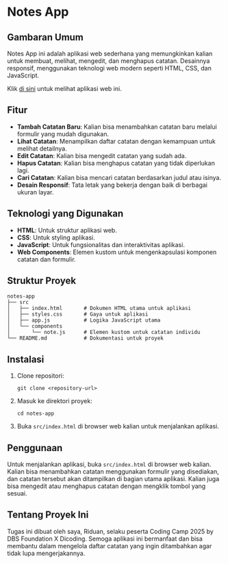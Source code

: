 # Notes App

## Gambaran Umum

Notes App ini adalah aplikasi web sederhana yang memungkinkan kalian untuk membuat, melihat, mengedit, dan menghapus catatan. Desainnya responsif, menggunakan teknologi web modern seperti HTML, CSS, dan JavaScript.

Klik [di sini](https://wanzkey.github.io/Notes-App/) untuk melihat aplikasi web ini.

## Fitur

- **Tambah Catatan Baru**: Kalian bisa menambahkan catatan baru melalui formulir yang mudah digunakan.
- **Lihat Catatan**: Menampilkan daftar catatan dengan kemampuan untuk melihat detailnya.
- **Edit Catatan**: Kalian bisa mengedit catatan yang sudah ada.
- **Hapus Catatan**: Kalian bisa menghapus catatan yang tidak diperlukan lagi.
- **Cari Catatan**: Kalian bisa mencari catatan berdasarkan judul atau isinya.
- **Desain Responsif**: Tata letak yang bekerja dengan baik di berbagai ukuran layar.

## Teknologi yang Digunakan

- **HTML**: Untuk struktur aplikasi web.
- **CSS**: Untuk styling aplikasi.
- **JavaScript**: Untuk fungsionalitas dan interaktivitas aplikasi.
- **Web Components**: Elemen kustom untuk mengenkapsulasi komponen catatan dan formulir.

## Struktur Proyek

```
notes-app
├── src
│   ├── index.html       # Dokumen HTML utama untuk aplikasi
│   ├── styles.css       # Gaya untuk aplikasi
│   ├── app.js           # Logika JavaScript utama
│   └── components
│       └── note.js      # Elemen kustom untuk catatan individu
└── README.md            # Dokumentasi untuk proyek
```

## Instalasi

1. Clone repositori:
   ```
   git clone <repository-url>
   ```
2. Masuk ke direktori proyek:
   ```
   cd notes-app
   ```
3. Buka `src/index.html` di browser web kalian untuk menjalankan aplikasi.

## Penggunaan

Untuk menjalankan aplikasi, buka `src/index.html` di browser web kalian. Kalian bisa menambahkan catatan menggunakan formulir yang disediakan, dan catatan tersebut akan ditampilkan di bagian utama aplikasi. Kalian juga bisa mengedit atau menghapus catatan dengan mengklik tombol yang sesuai.

## Tentang Proyek Ini

Tugas ini dibuat oleh saya, Riduan, selaku peserta Coding Camp 2025 by DBS Foundation X Dicoding. Semoga aplikasi ini bermanfaat dan bisa membantu dalam mengelola daftar catatan yang ingin ditambahkan agar tidak lupa mengerjakannya.
